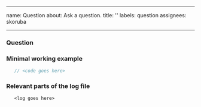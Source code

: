 <!--
  ⚠️ ⚠️ ⚠️ ⚠️ ⚠️ ⚠️
Questions are community supported only and the authors/maintainers may or may not have time to reply. If you or your company would like commercial support, please see [here](https://identity-server.readthedocs.io/en/latest/intro/support.html#commercial-support) for more information.
  ⚠️ ⚠️ ⚠️ ⚠️ ⚠️ ⚠️
-->

---
name: Question
about: Ask a question.
title: ''
labels: question
assignees: skoruba

---

### Question


### Minimal working example

```csharp
   // <code goes here>
```

### Relevant parts of the log file

```
   <log goes here>
```
